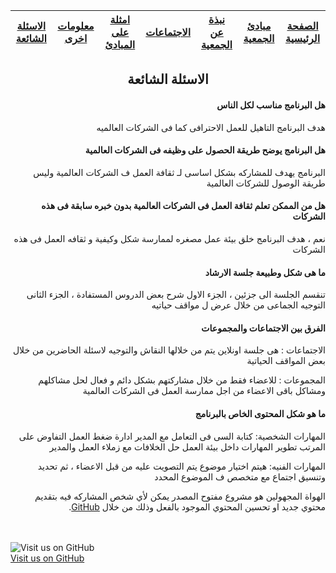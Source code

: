 | [ الاسئلة الشائعة](https://amateursanonymous.github.io/faq) | [ معلومات اخرى](https://amateursanonymous.github.io/#) | [   امثلة على المبادئ](https://amateursanonymous.github.io/about-us) | [ الاجتماعات](https://amateursanonymous.github.io/meetings) | [ نبذة عن الجمعية](https://amateursanonymous.github.io/principles-examples) |  [ مبادئ الجمعية](https://amateursanonymous.github.io/principles) | [  الصفحة الرئيسية](https://amateursanonymous.github.io)
| :---: | :---: | :---: | :---: | :---: | :---: | :---: |

## <center> الاسئلة الشائعة </center>

<div dir="rtl">

<h4>هل البرنامج مناسب لكل الناس</h4>
<p>
هدف البرنامج التاهيل للعمل الاحترافى كما فى الشركات العالميه
</p>


<h4>هل البرنامج يوضح طريقة الحصول على وظيفه فى الشركات العالمية </h4>
<p>

 البرنامج يهدف للمشاركه بشكل اساسى لـ ثقافة العمل ف الشركات العالمية وليس طريقة الوصول للشركات العالمية
</p>

<h4>هل من الممكن تعلم ثقافة العمل فى الشركات العالمية بدون خبره سابقة فى هذه الشركات </h4>
<p>

نعم ، هدف البرنامج خلق بيئة عمل مصغره لممارسة شكل وكيفية و ثقافه العمل فى هذه الشركات 
</p>

<h4>ما هى شكل وطبيعة جلسة الارشاد</h4>
<p>

تنقسم الجلسة الى جزئين ، الجزء الاول شرح بعض الدروس المستفادة ، الجزء الثانى التوجيه الجماعى من خلال عرض ل مواقف حياتيه
</p>



<h4>الفرق بين الاجتماعات والمجموعات </h4>
<p>

الاجتماعات :
 هى جلسة اونلاين يتم من خلالها النقاش والتوجيه لاسئلة الحاضرين من خلال بعض المواقف الحياتية
 
</p>
<p>
المجموعات :
للاعضاء فقط من خلال مشاركتهم بشكل دائم و فعال لحل مشاكلهم ومشاكل باقى الاعضاء من اجل ممارسة العمل فى الشركات العالمية 
</p>

<h4>ما هو شكل المحتوى الخاص بالبرنامج</h4>
<p>

المهارات الشخصية: 
كتابة السى فى 
التعامل مع المدير 
ادارة ضغط العمل
التفاوض على المرتب
تطوير المهارات داخل بيئة العمل
حل الخلافات مع زملاء العمل والمدير 
</p>

<p>
المهارات الفنيه:
هيتم اختيار موضوع يتم التصويت عليه من قبل الاعضاء ، ثم تحديد وتنسيق اجتماع مع متخصص ف الموضوع المحدد 

</p>



<p>
الهواة المجهولين هو مشروع مفتوح المصدر يمكن لأي شخص المشاركه فيه بتقديم محتوي جديد او تحسين المحتوي الموجود بالفعل وذلك من خلال <a href="https://github.com/amateursanonymous/amateursanonymous.github.io">GitHub</a>.
</p>

</div>

<br><br>
![Visit us on GitHub](https://raw.githubusercontent.com/amateursanonymous/amateursanonymous.github.io/main/assets/GitHub-logo-100.png)<br>
[Visit us on GitHub](https://github.com/amateursanonymous/amateursanonymous.github.io)
